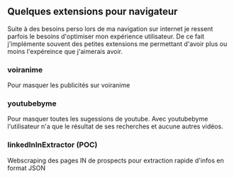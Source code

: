 ## Quelques extensions pour navigateur
Suite à des besoins perso lors de ma navigation sur internet je ressent parfois le besoins d'optimiser mon expérience utilisateur.
De ce fait j'implémente souvent des petites extensions me permettant d'avoir plus ou moins l'expéreince que j'aimerais avoir.

### voiranime
Pour masquer les publicités sur voiranime

### youtubebyme
Pour masquer toutes les sugessions de youtube. Avec youtubebyme l'utilisateur n'a que le résultat de ses recherches et aucune autres vidéos.

### linkedInInExtractor (POC)
Webscraping des pages IN de prospects pour extraction rapide d'infos en format JSON